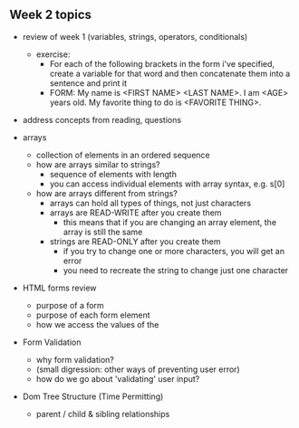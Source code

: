 ## Week 2 topics
+ review of week 1 (variables, strings, operators, conditionals)
  + exercise: 
    + For each of the following brackets in the form i've specified, create a variable for that word and then concatenate them into a sentence and print it
    + FORM: My name is \<FIRST NAME\> \<LAST NAME\>.  I am \<AGE\> years old.  My favorite thing to do is \<FAVORITE THING\>.
+ address concepts from reading, questions
+ arrays
  + collection of elements in an ordered sequence
  + how are arrays similar to strings?
    + sequence of elements with length
    + you can access individual elements with array syntax, e.g. s[0]
  + how are arrays different from strings?
    + arrays can hold all types of things, not just characters 
    + arrays are READ-WRITE after you create them
      + this means that if you are changing an array element, the array is still the same
    + strings are READ-ONLY after you create them
      + if you try to change one or more characters, you will get an error
      + you need to recreate the string to change just one character
  
+ HTML forms review
  + purpose of a form
  + purpose of each form element
  + how we access the values of the 
+ Form Validation
  + why form validation?
  + (small digression: other ways of preventing user error)
  + how do we go about 'validating' user input?
  
+ Dom Tree Structure (Time Permitting)
  + parent / child & sibling relationships

